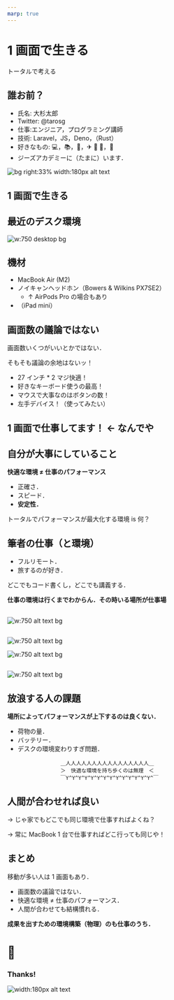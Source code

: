 ```yaml
---
marp: true
---
```


<!--
theme: gaia
class:
 - invert
headingDivider: 2
paginate: true
-->

<!--
_class:
 - lead
 - invert
-->

# 1 画面で生きる

トータルで考える

## 誰お前？

- 氏名: 大杉太郎
- Twitter: @tarosg
- 仕事:エンジニア，プログラミング講師
- 技術: Laravel，JS，Deno，（Rust）
- 好きなもの: 💻，📚，🥃，✈ 🚌 🚃，🚮
- ジーズアカデミーに（たまに）います．

![bg right:33% width:180px alt text](./img/image.png)

## 1 画面で生きる

<!--
_class:
 - lead
 - invert
-->

## 最近のデスク環境

![w:750 desktop bg](./img/25A5503F-9298-4A0B-894E-55673C7E30B3_1_105_c.jpeg)

## 機材

- MacBook Air (M2)
- ノイキャンヘッドホン（Bowers & Wilkins PX7SE2）
  - ↑ AirPods Pro の場合もあり
- （iPad mini）

## 画面数の議論ではない

画面数いくつがいいとかではない．

そもそも議論の余地はないッ！

- 27 インチ \* 2 マジ快適！
- 好きなキーボード使うの最高！
- マウスで大事なのはボタンの数！
- 左手デバイス！（使ってみたい）

## 1 画面で仕事してます！ ← なんでや

<!--
_class:
 - lead
 - invert
-->

## 自分が大事にしていること

**快適な環境 ≠ 仕事のパフォーマンス**

- 正確さ．
- スピード．
- **安定性．**

トータルでパフォーマンスが最大化する環境 is 何？

## 筆者の仕事（と環境）

- フルリモート．
- 旅するのが好き．

どこでもコード書くし，どこでも講義する．

**仕事の環境は行くまでわからん．その時いる場所が仕事場**

##

![w:750 alt text bg](./img/IMG_1423.jpg)

##

![w:750 alt text bg](./img/IMG_0209.jpg)

![w:750 alt text bg](./img/IMG_0471.jpg)

##

![w:750 alt text bg](./img/IMG_0846.jpg)

## 放浪する人の課題

**場所によってパフォーマンスが上下するのは良くない．**

- 荷物の量．
- バッテリー．
- デスクの環境変わりすぎ問題．

```
                 ＿人人人人人人人人人人人人人人人人＿
                 ＞　快適な環境を持ち歩くのは無理　＜
                 ￣Y^Y^Y^Y^Y^Y^Y^Y^Y^Y^Y^Y^Y^Y^￣
```

## 人間が合わせれば良い

→ じゃ家でもどこでも同じ環境で仕事すればよくね？

→ 常に MacBook 1 台で仕事すればどこ行っても同じや！

## まとめ

移動が多い人は 1 画面もあり．

- 画面数の議論ではない．
- 快適な環境 ≠ 仕事のパフォーマンス．
- 人間が合わせても結構慣れる．

**成果を出すための環境構築（物理）のも仕事のうち．**

# 🥃

<!--
_class:
 - lead
 - invert
-->

### Thanks!

![width:180px alt text](./img/image.png)
